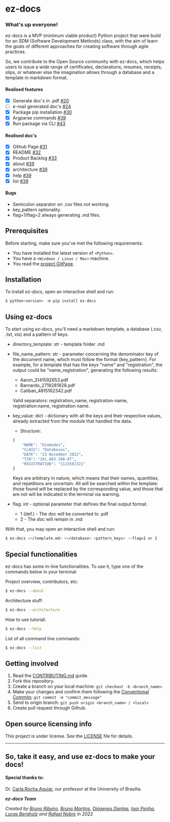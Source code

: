 # ez-docs

### What's up everyone!

ez-docs is a MVP (minimum viable product) Python project that were build for an SDM (Software Development Methods) class, with the aim of learn the goals of different approaches for creating software through agile practices.

So, we contribute to the Open Source community with ez-docs, which helps users to issue a wide range of certificates, declarations, resumes, receipts, slips, or whatever else the imagination allows through a database and a template in markdown format.

#### Realised features

- [x] Generate doc's in .pdf [#20](https://github.com/fga-eps-mds/2022-2-ez-docs/issues/20)
- [ ] e-mail generated doc's [#24](https://github.com/fga-eps-mds/2022-2-ez-docs/issues/24)
- [x] Package pip installation [#30](https://github.com/fga-eps-mds/2022-2-ez-docs/issues/30)
- [x] Argparse commands [#39](https://github.com/fga-eps-mds/2022-2-ez-docs/issues/39)
- [x] Run package via CLI [#43](https://github.com/fga-eps-mds/2022-2-ez-docs/issues/43)

#### Realised doc's

- [x] Github Page [#31](https://github.com/fga-eps-mds/2022-2-ez-docs/issues/31)
- [x] README [#32](https://github.com/fga-eps-mds/2022-2-ez-docs/issues/32)
- [x] Product Backlog [#33](https://github.com/fga-eps-mds/2022-2-ez-docs/issues/33)
- [x] about [#39](https://github.com/fga-eps-mds/2022-2-ez-docs/issues/39)
- [x] architecture [#39](https://github.com/fga-eps-mds/2022-2-ez-docs/issues/39)
- [x] help [#39](https://github.com/fga-eps-mds/2022-2-ez-docs/issues/39)
- [x] list [#39](https://github.com/fga-eps-mds/2022-2-ez-docs/issues/39)

#### Bugs

* Semicolon separator on .csv files not working.
* key_pattern optionality.
* flag=1/flag=2 always generating .md files.

## Prerequisites

Before starting, make sure you've met the following requirements:
* You have installed the latest version of `<Python>`.
* You have a `<Windows / Linux / Mac>` machine.
* You read the [project GitPage](https://fga-eps-mds.github.io/2022-2-ez-docs/index.html).


## Installation

To install *ez-docs*, open an interactive shell and run:
```bash
$ python<version> -m pip install ez-docs
```

## Using ez-docs

To start using *ez-docs*, you'll need a markdown template, a database (.csv, .txt, xls) and a pattern of keys.

* directory_template: str - template folder .md
* file_name_pattern: str - parameter concerning the denominator key of the document name, which must follow the format {key_pattern}.
For example, for a template that has the keys "name" and "registration", the output could be "name_registration", generating the following results:
    - Aaron_3141592653.pdf
    - Barnardo_2718281828.pdf
    - Caliban_4815162342.pdf

    Valid separators: registration_name, registration-name, registration:name, registration name.
* key_value: dict - dictionary with all the keys and their respective values, already extracted from the module that handled
	the data.
    - Structure:
    ```python
    {
        "NAME": "Diomedes",
        "CLASS": "Databases",
        "DATE": "23 November 2022",
        "TIN": "161.803.398-87",
        "REGISTRATION": "1123581321"
    }
    ```
    Keys are arbitrary in nature, which means that their names, quantities, and repetitions are uncertain. All will be searched within the template: those found will be replaced by the corresponding value, and those that are not will be indicated in the terminal via warning.
* flag: int - optional parameter that defines the final output format.
    - 1 (def.) - The doc will be converted to .pdf
    - 2 - The doc will remain in .md

With that, you may open an interactive shell and run:
```bash
$ ez-docs <~/template.md> <~/database> <pattern_keys> --flag=1 or 2
```

## Special functionalities

ez-docs has some in-line functionalities. To use it, type one of the commands below in your terminal:

Project overview, contributors, etc:
```bash
$ ez-docs --about
```

Architecture stuff:
```bash
$ ez-docs --architecture
```

How to use tutorial:
```bash
$ ez-docs --help
```

List of all command line commands:
```bash
$ ez-docs --list
```

## Getting involved
1. Read the [CONTRIBUTING.md](docs/CONTRIBUTING.md) guide.
2. Fork this repository.
3. Create a branch on your local machine: `git checkout -b <branch_name>`.
4. Make your changes and confirm them following the [Conventional Commits](https://www.conventionalcommits.org/en/v1.0.0/): `git commit -m "commit_message"`
5. Send to origin branch: `git push origin <branch_name> / <local>`
6. Create pull request through Github.


## Open source licensing info

This project is under license. See the [LICENSE](LICENSE) file for details.

---
## So, take it easy, and use ez-docs to make your docs!

#### Special thanks to:
Dr. [Carla Rocha Aguiar](https://github.com/RochaCarla), our professor at the University of Brasília.

**_ez-docs Team_**  

*Created by [Bruno Ribeiro](https://github.com/BrunoRiibeiro), [Bruno Martins](https://github.com/gitbmvb), [Diógenes Dantas](https://github.com/diogjunior100), [Igor Penha](https://github.com/igorpenhaa), [Lucas Bergholz](https://github.com/LucasBergholz) and [Rafael Nobre](https://github.com/RafaelN0bre) in 2022*